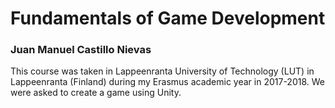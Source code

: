 # Fundamentals of Game Development

### Juan Manuel Castillo Nievas

This course was taken in Lappeenranta University of Technology (LUT) in Lappeenranta (Finland) during my Erasmus academic year in 2017-2018. We were asked to create a game using Unity.
